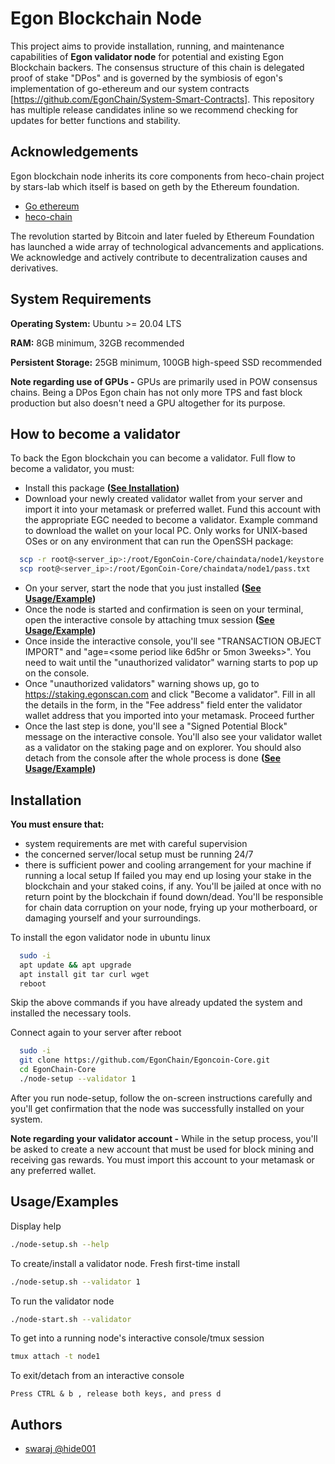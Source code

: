 
# Egon Blockchain Node

This project aims to provide installation, running, and maintenance capabilities of **Egon validator node** for potential and existing Egon Blockchain backers. The consensus structure of this chain is delegated proof of stake "DPos" and is governed by the symbiosis of egon's implementation of go-ethereum and our system contracts [https://github.com/EgonChain/System-Smart-Contracts]. This repository has multiple release candidates inline so we recommend checking for updates for better functions and stability.


## Acknowledgements
Egon blockchain node inherits its core components from heco-chain project by stars-lab which itself is based on geth by the Ethereum foundation.

 - [Go ethereum](https://github.com/ethereum/go-ethereum)
 - [heco-chain](https://github.com/stars-labs/heco-chain)

The revolution started by Bitcoin and later fueled by Ethereum Foundation has launched a wide array of technological advancements and applications.
We acknowledge and actively contribute to decentralization causes and derivatives.
## System Requirements

**Operating System:** Ubuntu >= 20.04 LTS

**RAM:** 8GB minimum, 32GB recommended

**Persistent Storage:** 25GB minimum, 100GB high-speed SSD recommended

**Note regarding use of GPUs -** GPUs are primarily used in POW consensus chains. Being a DPos Egon chain has not only more TPS and fast block production but also doesn't need a GPU altogether for its purpose.



## How to become a validator
To back the Egon blockchain you can become a validator. Full flow to become a validator, you must:
* Install this package **([See Installation](#installation))**
* Download your newly created validator wallet from your server and import it into your metamask or preferred wallet. Fund this account with the appropriate EGC needed to become a validator. Example command to download the wallet on your local PC. Only works for UNIX-based OSes or on any environment that can run the OpenSSH package:
```bash
  scp -r root@<server_ip>:/root/EgonCoin-Core/chaindata/node1/keystore
  scp root@<server_ip>:/root/EgonCoin-Core/chaindata/node1/pass.txt
```
* On your server, start the node that you just installed **([See Usage/Example](#usageexamples))**
* Once the node is started and confirmation is seen on your terminal, open the interactive console by attaching tmux session **([See Usage/Example](#usageexamples))**
* Once inside the interactive console, you'll see "TRANSACTION OBJECT IMPORT" and "age=<some period like 6d5hr or 5mon 3weeks>". You need to wait until the "unauthorized validator" warning starts to pop up on the console. 
* Once "unauthorized validators" warning shows up, go to https://staking.egonscan.com and click "Become a validator". Fill in all the details in the form, in the "Fee address" field enter the validator wallet address that you imported into your metamask. Proceed further
* Once the last step is done, you'll see a "Signed Potential Block" message on the interactive console. You'll also see your validator wallet as a validator on the staking page and on explorer. You should also detach from the console after the whole process is done **([See Usage/Example](#usageexamples))**
## Installation

**You must ensure that:** 
* system requirements are met with careful supervision
* the concerned server/local setup must be running 24/7 
* there is sufficient power and cooling arrangement for your machine if running a local setup 
If failed you may end up losing your stake in the blockchain and your staked coins, if any. You'll be jailed at once with no return point by the blockchain if found down/dead. You'll be responsible for chain data corruption on your node, frying up your motherboard, or damaging yourself and your surroundings. 


To install the egon validator node in ubuntu linux
```bash
  sudo -i
  apt update && apt upgrade
  apt install git tar curl wget
  reboot
```
Skip the above commands if you have already updated the system and installed the necessary tools.

Connect again to your server after reboot
```bash
  sudo -i
  git clone https://github.com/EgonChain/Egoncoin-Core.git
  cd EgonChain-Core
  ./node-setup --validator 1
```
After you run node-setup, follow the on-screen instructions carefully and you'll get confirmation that the node was successfully installed on your system.

**Note regarding your validator account -** While in the setup process, you'll be asked to create a new account that must be used for block mining and receiving gas rewards. You must import this account to your metamask or any preferred wallet. 
 
    
## Usage/Examples

Display help
```bash
./node-setup.sh --help
```
To create/install a validator node. Fresh first-time install
```bash
./node-setup.sh --validator 1
```
To run the validator node
```bash
./node-start.sh --validator
```
To get into a running node's interactive console/tmux session 
```bash
tmux attach -t node1
```
To exit/detach from an interactive console
```text
Press CTRL & b , release both keys, and press d
```


## Authors

- [swaraj @hide001](https://www.github.com/hide001)
